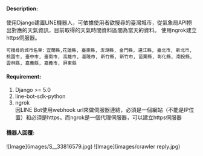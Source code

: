 <h4>Description:</h4>
使用Django建置LINE機器人，可依據使用者欲搜尋的臺灣城市，從氣象局API撈出對應的天氣資訊，目前取得的天氣時間資料區間為當天的資料。
使用ngrok建立https伺服器。

`可搜尋的城市名單:`
`宜蘭縣,花蓮縣, 臺東縣, 澎湖縣, 金門縣, 連江縣, 臺北市, 新北市, 桃園市, 臺中市, 臺南市, 高雄市, 基隆市, 新竹縣, 新竹市, 苗栗縣, 彰化縣, 南投縣, 雲林縣, 嘉義縣, 嘉義市, 屏東縣`


<h4>Requirement:</h4>
<ol>
  <li>Django >= 5.0</li>
  <li>line-bot-sdk-python</li>
  <li>ngrok</li>
    因LINE Bot使用webhook url來做伺服器連結，必須是一個網站（不能是IP位置）和必須是https。而ngrok是一個代理伺服器，可以建立https伺服器
</ol>

<h4>機器人回覆:</h4>
![Image](images/S__33816579.jpg)
![Image](images/crawler reply.jpg)
